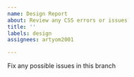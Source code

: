 ```yaml
---
name: Design Report
about: Review any CSS errors or issues
title: ''
labels: design
assignees: artyom2001

---
```


Fix any possible issues in this branch
